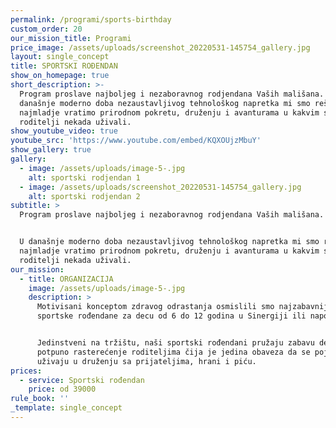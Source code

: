 ```yaml
---
permalink: /programi/sports-birthday
custom_order: 20
our_mission_title: Programi
price_image: /assets/uploads/screenshot_20220531-145754_gallery.jpg
layout: single_concept
title: SPORTSKI ROĐENDAN
show_on_homepage: true
short_description: >-
  Program proslave najboljeg i nezaboravnog rodjendana Vaših mališana. U
  današnje moderno doba nezaustavljivog tehnološkog napretka mi smo rešili da
  najmladje vratimo prirodnom pokretu, druženju i avanturama u kakvim su im
  roditelji nekada uživali.
show_youtube_video: true
youtube_src: 'https://www.youtube.com/embed/KQXOUjzMbuY'
show_gallery: true
gallery:
  - image: /assets/uploads/image-5-.jpg
    alt: sportski rodjendan 1
  - image: /assets/uploads/screenshot_20220531-145754_gallery.jpg
    alt: sportski rodjendan 2
subtitle: >
  Program proslave najboljeg i nezaboravnog rodjendana Vaših mališana.


  U današnje moderno doba nezaustavljivog tehnološkog napretka mi smo rešili da
  najmladje vratimo prirodnom pokretu, druženju i avanturama u kakvim su im
  roditelji nekada uživali.
our_mission:
  - title: ORGANIZACIJA
    image: /assets/uploads/image-5-.jpg
    description: >
      Motivisani konceptom zdravog odrastanja osmislili smo najzabavnije
      sportske rođendane za decu od 6 do 12 godina u Sinergiji ili napolju.


      Jedinstveni na tržištu, naši sportski rođendani pružaju zabavu deci i
      potpuno rasterećenje roditeljima čija je jedina obaveza da se pojave i
      uživaju u druženju sa prijateljima, hrani i piću.
prices:
  - service: Sportski rođendan
    price: od 39000
rule_book: ''
_template: single_concept
---
```



